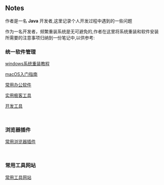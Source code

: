 ## Notes 

作者是一名 **Java** 开发者,这里记录个人开发过程中遇到的一些问题    

作为一名开发者，频繁重装系统是无可避免的,作者在这里将系统重装和软件安装所需要的注意事项归纳到一份笔记中,以供参考:  

### 统一软件管理  

[windows系统重装教程](./Windows/1.windows系统重装.md "./Windows/1.windows系统重装.md")  

[macOS入门指南](./MacOS/1.macOS入门指南.md "./MacOS/1.macOS入门指南.md")  

[常用办公软件](./Software/GeneralTools/README.md "./Software/GeneralTools/README.md")  

[实用极客工具](./Software/GeekTools/README.md "./Software/GeekTools/README.md")  

[开发工具](./Software/DevelopTools/README.md "./Software/DevelopTools/README.md")    

​    

### 浏览器插件  

[常用浏览器插件](./Tools/browser_plugins.md "./Tools/browser_plugins.md")  

​    

### 常用工具网站  

[常用工具网站](./Tools/frequently_used_website.md "./Tools/frequently_used_website.md")  

